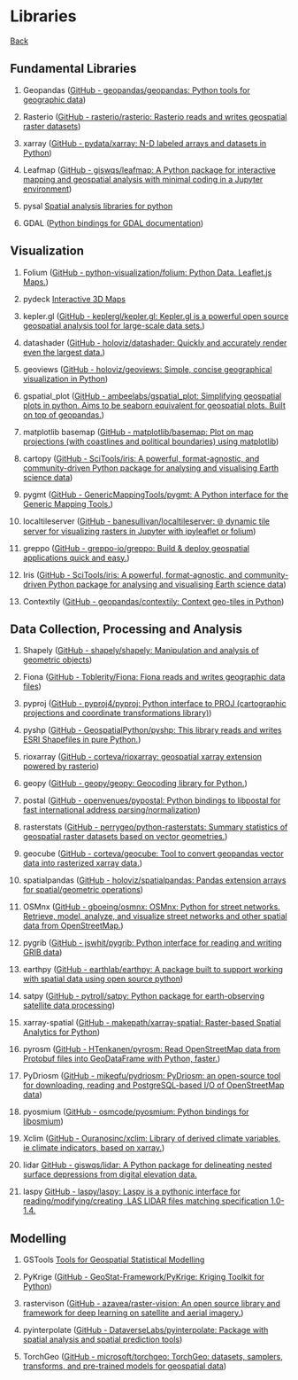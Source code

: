# Libraries

[Back](README.md)

## Fundamental Libraries

1. Geopandas ([GitHub - geopandas/geopandas: Python tools for geographic data](https://github.com/geopandas/geopandas))

2. Rasterio ([GitHub - rasterio/rasterio: Rasterio reads and writes geospatial raster datasets](https://github.com/rasterio/rasterio))

3. xarray ([GitHub - pydata/xarray: N-D labeled arrays and datasets in Python](https://github.com/pydata/xarray))

4. Leafmap ([GitHub - giswqs/leafmap: A Python package for interactive mapping and geospatial analysis with minimal coding in a Jupyter environment](https://github.com/giswqs/leafmap))

5. pysal [Spatial analysis libraries for python](https://pysal.org/)

6. GDAL ([Python bindings for GDAL documentation](https://gdal.org/api/python_bindings.html))

## Visualization

1. Folium ([GitHub - python-visualization/folium: Python Data. Leaflet.js Maps.](https://github.com/python-visualization/folium))

2. pydeck [Interactive 3D Maps](https://github.com/visgl/deck.gl)

3. kepler.gl ([GitHub - keplergl/kepler.gl: Kepler.gl is a powerful open source geospatial analysis tool for large-scale data sets.](https://github.com/keplergl/kepler.gl))

4. datashader ([GitHub - holoviz/datashader: Quickly and accurately render even the largest data.](https://github.com/holoviz/datashader))

5. geoviews ([GitHub - holoviz/geoviews: Simple, concise geographical visualization in Python](https://github.com/holoviz/geoviews))

6. gspatial_plot ([GitHub - ambeelabs/gspatial_plot: Simplifying geospatial plots in python. Aims to be seaborn equivalent for geospatial plots. Built on top of geopandas.](https://github.com/ambeelabs/gspatial_plot/))

7. matplotlib basemap ([GitHub - matplotlib/basemap: Plot on map projections (with coastlines and political boundaries) using matplotlib](https://github.com/matplotlib/basemap))

8. cartopy ([GitHub - SciTools/iris: A powerful, format-agnostic, and community-driven Python package for analysing and visualising Earth science data](https://github.com/SciTools/iris))

9. pygmt ([GitHub - GenericMappingTools/pygmt: A Python interface for the Generic Mapping Tools.](https://github.com/GenericMappingTools/pygmt))

10. localtileserver ([GitHub - banesullivan/localtileserver: 🌐 dynamic tile server for visualizing rasters in Jupyter with ipyleaflet or folium](https://github.com/banesullivan/localtileserver))

11. greppo ([GitHub - greppo-io/greppo: Build &amp; deploy geospatial applications quick and easy.](https://github.com/greppo-io/greppo))

12. Iris ([GitHub - SciTools/iris: A powerful, format-agnostic, and community-driven Python package for analysing and visualising Earth science data](https://github.com/SciTools/iris))

13. Contextily ([GitHub - geopandas/contextily: Context geo-tiles in Python](https://github.com/geopandas/contextily))

## Data Collection, Processing and Analysis

1. Shapely ([GitHub - shapely/shapely: Manipulation and analysis of geometric objects](https://github.com/shapely/shapely))

2. Fiona ([GitHub - Toblerity/Fiona: Fiona reads and writes geographic data files](https://github.com/Toblerity/Fiona))

3. pyproj ([GitHub - pyproj4/pyproj: Python interface to PROJ (cartographic projections and coordinate transformations library)](https://github.com/pyproj4/pyproj))

4. pyshp ([GitHub - GeospatialPython/pyshp: This library reads and writes ESRI Shapefiles in pure Python.](https://github.com/GeospatialPython/pyshp))

5. rioxarray ([GitHub - corteva/rioxarray: geospatial xarray extension powered by rasterio](https://github.com/corteva/rioxarray))

6. geopy ([GitHub - geopy/geopy: Geocoding library for Python.](https://github.com/geopy/geopy))

7. postal ([GitHub - openvenues/pypostal: Python bindings to libpostal for fast international address parsing/normalization](https://github.com/openvenues/pypostal)) 

8. rasterstats ([GitHub - perrygeo/python-rasterstats: Summary statistics of geospatial raster datasets based on vector geometries.](https://github.com/perrygeo/python-rasterstats/)) 

9. geocube ([GitHub - corteva/geocube: Tool to convert geopandas vector data into rasterized xarray data.](https://github.com/corteva/geocube))

10. spatialpandas ([GitHub - holoviz/spatialpandas: Pandas extension arrays for spatial/geometric operations](https://github.com/holoviz/spatialpandas))

11. OSMnx ([GitHub - gboeing/osmnx: OSMnx: Python for street networks. Retrieve, model, analyze, and visualize street networks and other spatial data from OpenStreetMap.](https://github.com/gboeing/osmnx))

12. pygrib ([GitHub - jswhit/pygrib: Python interface for reading and writing GRIB data](https://github.com/jswhit/pygrib))

13. earthpy ([GitHub - earthlab/earthpy: A package built to support working with spatial data using open source python](https://github.com/earthlab/earthpy))

14. satpy ([GitHub - pytroll/satpy: Python package for earth-observing satellite data processing](https://github.com/pytroll/satpy))

15. xarray-spatial ([GitHub - makepath/xarray-spatial: Raster-based Spatial Analytics for Python](https://github.com/makepath/xarray-spatial))

16. pyrosm ([GitHub - HTenkanen/pyrosm: Read OpenStreetMap data from Protobuf files into GeoDataFrame with Python, faster.](https://github.com/HTenkanen/pyrosm))

17. PyDriosm ([GitHub - mikeqfu/pydriosm: PyDriosm: an open-source tool for downloading, reading and PostgreSQL-based I/O of OpenStreetMap data](https://github.com/mikeqfu/pydriosm))

18. pyosmium ([GitHub - osmcode/pyosmium: Python bindings for libosmium](https://github.com/osmcode/pyosmium))

19. Xclim ([GitHub - Ouranosinc/xclim: Library of derived climate variables, ie climate indicators, based on xarray.](https://github.com/Ouranosinc/xclim))

20. lidar  [GitHub - giswqs/lidar: A Python package for delineating nested surface depressions from digital elevation data.](https://github.com/giswqs/lidar)

21. laspy [GitHub - laspy/laspy: Laspy is a pythonic interface for reading/modifying/creating .LAS LIDAR files matching specification 1.0-1.4.](https://github.com/laspy/laspy)

## Modelling

1. GSTools [Tools for Geospatial Statistical Modelling](https://github.com/GeoStat-Framework/GSTools)

2. PyKrige ([GitHub - GeoStat-Framework/PyKrige: Kriging Toolkit for Python](https://github.com/GeoStat-Framework/PyKrige))

3. rastervison ([GitHub - azavea/raster-vision: An open source library and framework for deep learning on satellite and aerial imagery.](https://github.com/azavea/raster-vision))

4. pyinterpolate ([GitHub - DataverseLabs/pyinterpolate: Package with spatial analysis and spatial prediction tools](https://github.com/DataverseLabs/pyinterpolate))

5. TorchGeo ([GitHub - microsoft/torchgeo: TorchGeo: datasets, samplers, transforms, and pre-trained models for geospatial data](https://github.com/microsoft/torchgeo))

